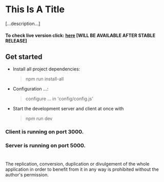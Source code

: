 # This Is A Title

[...description...]

#### To check live version click: [here]() [WILL BE AVAILABLE AFTER STABLE RELEASE]

## Get started

- Install all project dependencies:

  > npm run install-all

- Configuration ...:

  > configure ... in 'config/config.js'

* Start the development server and client at once with

  > npm run dev

### Client is running on port 3000.

### Server is running on port 5000.

#

The replication, conversion, duplication or divulgement of the whole application in order to benefit from it in any way is prohibited without the author's permission.
